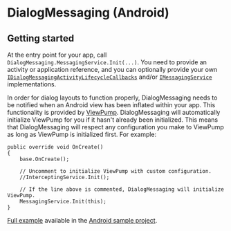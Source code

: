 # DialogMessaging (Android)

## Getting started

At the entry point for your app, call `DialogMessaging.MessagingService.Init(...)`. You need to provide an activity or
application reference, and you can optionally provide your
own [`IDialogMessagingActivityLifecycleCallbacks`](https://github.com/lewisbennett/dialog-messaging/blob/master/src/DialogMessaging.Core/Platforms/Droid/Callbacks/IDialogMessagingActivityLifecycleCallbacks.cs)
and/or [`IMessagingService`](https://github.com/lewisbennett/dialog-messaging/blob/master/src/DialogMessaging.Core/Platforms/Shared/IMessagingService.cs)
implementations.

In order for dialog layouts to function properly, DialogMessaging needs to be notified when an Android view has been
inflated within your app. This functionality is provided
by [ViewPump](https://github.com/lewisbennett/viewpump/tree/master). DialogMessaging will automatically initialize
ViewPump for you if it hasn't already been initialized. This means that DialogMessaging will respect any configuration
you make to ViewPump as long as ViewPump is initialized first. For example:

```
public override void OnCreate()
{
    base.OnCreate();

    // Uncomment to initialize ViewPump with custom configuration.
    //InterceptingService.Init();

    // If the line above is commented, DialogMessaging will initialize ViewPump.
    MessagingService.Init(this);
}
```

[Full example](https://github.com/lewisbennett/dialog-messaging/blob/master/samples/Sample.Droid/MainApplication.cs)
available in
the [Android sample project](https://github.com/lewisbennett/dialog-messaging/tree/master/samples/Sample.Droid).
